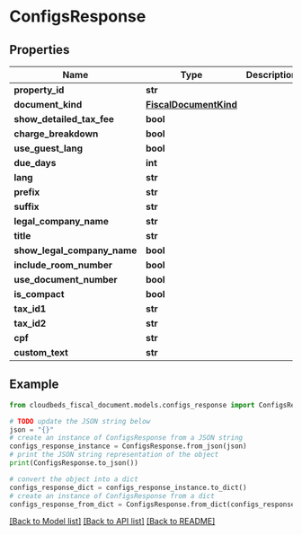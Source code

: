 # ConfigsResponse


## Properties

Name | Type | Description | Notes
------------ | ------------- | ------------- | -------------
**property_id** | **str** |  | [optional] 
**document_kind** | [**FiscalDocumentKind**](FiscalDocumentKind.md) |  | [optional] 
**show_detailed_tax_fee** | **bool** |  | [optional] 
**charge_breakdown** | **bool** |  | [optional] 
**use_guest_lang** | **bool** |  | [optional] 
**due_days** | **int** |  | [optional] 
**lang** | **str** |  | [optional] 
**prefix** | **str** |  | [optional] 
**suffix** | **str** |  | [optional] 
**legal_company_name** | **str** |  | [optional] 
**title** | **str** |  | [optional] 
**show_legal_company_name** | **bool** |  | [optional] 
**include_room_number** | **bool** |  | [optional] 
**use_document_number** | **bool** |  | [optional] 
**is_compact** | **bool** |  | [optional] 
**tax_id1** | **str** |  | [optional] 
**tax_id2** | **str** |  | [optional] 
**cpf** | **str** |  | [optional] 
**custom_text** | **str** |  | [optional] 

## Example

```python
from cloudbeds_fiscal_document.models.configs_response import ConfigsResponse

# TODO update the JSON string below
json = "{}"
# create an instance of ConfigsResponse from a JSON string
configs_response_instance = ConfigsResponse.from_json(json)
# print the JSON string representation of the object
print(ConfigsResponse.to_json())

# convert the object into a dict
configs_response_dict = configs_response_instance.to_dict()
# create an instance of ConfigsResponse from a dict
configs_response_from_dict = ConfigsResponse.from_dict(configs_response_dict)
```
[[Back to Model list]](../README.md#documentation-for-models) [[Back to API list]](../README.md#documentation-for-api-endpoints) [[Back to README]](../README.md)


